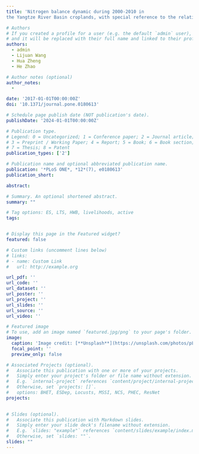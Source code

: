 ```yaml
---
title: 'Nitrogen balance dynamic during 2000-2010 in
the Yangtze River Basin croplands, with special reference to the relative contributions of arable area and synthetic fertilizer N application rate changes'

# Authors
# If you created a profile for a user (e.g. the default `admin` user), write the username (folder name) here
# and it will be replaced with their full name and linked to their profile.
authors:
  - admin
  - Lijuan Wang
  - Hua Zheng
  - He Zhao

# Author notes (optional)
author_notes:
  -

date: '2017-01-01T00:00:00Z'
doi: '10.1371/journal.pone.0180613'

# Schedule page publish date (NOT publication's date).
publishDate: '2024-01-01T00:00:00Z'

# Publication type.
# Legend: 0 = Uncategorized; 1 = Conference paper; 2 = Journal article;
# 3 = Preprint / Working Paper; 4 = Report; 5 = Book; 6 = Book section;
# 7 = Thesis; 8 = Patent
publication_types: ['2']

# Publication name and optional abbreviated publication name.
publication: '*PLoS ONE*, *12*(7), e0180613'
publication_short: 

abstract: 

# Summary. An optional shortened abstract.
summary: ""

# Tag options: ES, LTS, HWB, livelihoods, active
tags: 


# Display this page in the Featured widget?
featured: false

# Custom links (uncomment lines below)
# links:
# - name: Custom Link
#   url: http://example.org

url_pdf: ''
url_code: ''
url_dataset: ''
url_poster: ''
url_project: ''
url_slides: ''
url_source: ''
url_video: ''

# Featured image
# To use, add an image named `featured.jpg/png` to your page's folder.
image:
  caption: 'Image credit: [**Unsplash**](https://unsplash.com/photos/pLCdAaMFLTE)'
  focal_point: ''
  preview_only: false

# Associated Projects (optional).
#   Associate this publication with one or more of your projects.
#   Simply enter your project's folder or file name without extension.
#   E.g. `internal-project` references `content/project/internal-project/index.md`.
#   Otherwise, set `projects: []`.
#   options: BHET, ESDep, Locusts, MSSI, NCS, PHEC, ResNet
projects:
 

# Slides (optional).
#   Associate this publication with Markdown slides.
#   Simply enter your slide deck's filename without extension.
#   E.g. `slides: "example"` references `content/slides/example/index.md`.
#   Otherwise, set `slides: ""`.
slides: ""
---
```



